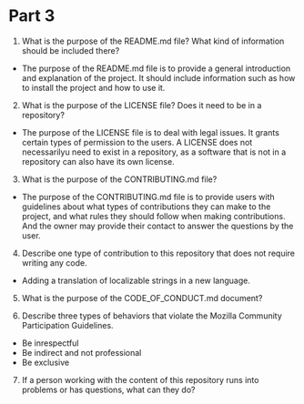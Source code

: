 # Part 3

1. What is the purpose of the README.md file? What kind of information should be included there?
* The purpose of the README.md file is to provide a general introduction and explanation of the project. It should include information such as how to install the project and how to use it. 

2. What is the purpose of the LICENSE file? Does it need to be in a repository?

* The purpose of the LICENSE file is to deal with legal issues. It grants certain types of permission to the users. A LICENSE does not necessarilyu need to exist in a repository, as a software that is not in a repository can also have its own license.

3. What is the purpose of the CONTRIBUTING.md file?
* The purpose of the CONTRIBUTING.md file is to provide users with guidelines about what types of contributions they can make to the project, and what rules they should follow when making contributions. And the owner may provide their contact to answer the questions by the user.

4. Describe one type of contribution to this repository that does not require writing any code.
* Adding a translation of localizable strings in a new language.

5. What is the purpose of the CODE_OF_CONDUCT.md document?

6. Describe three types of behaviors that violate the Mozilla Community Participation Guidelines.

* Be inrespectful
* Be indirect and not professional
* Be exclusive

7. If a person working with the content of this repository runs into problems or has questions, what can they do?

